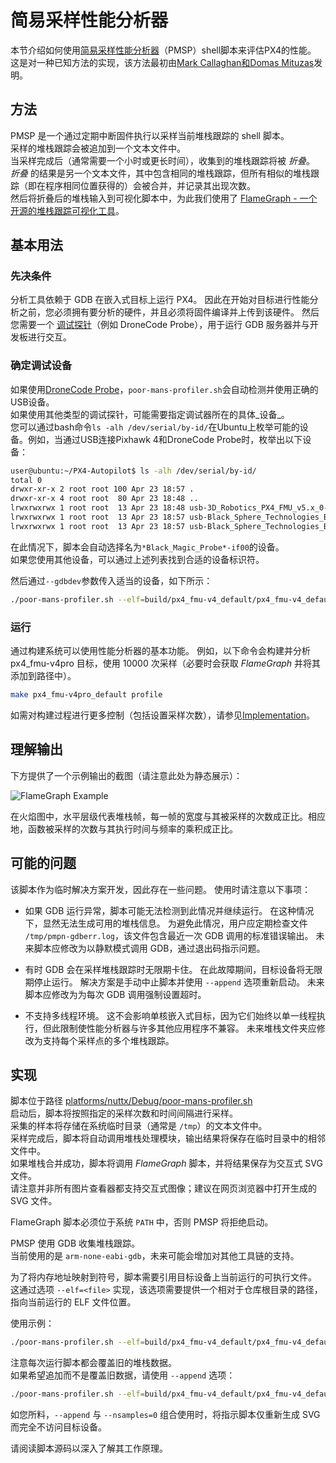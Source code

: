 

# 简易采样性能分析器

本节介绍如何使用[简易采样性能分析器](https://github.com/PX4/PX4-Autopilot/blob/main/platforms/nuttx/Debug/poor-mans-profiler.sh)（PMSP）shell脚本来评估PX4的性能。
这是对一种已知方法的实现，该方法最初由[Mark Callaghan和Domas Mituzas](https://poormansprofiler.org/)发明。

## 方法

PMSP 是一个通过定期中断固件执行以采样当前堆栈跟踪的 shell 脚本。  
采样的堆栈跟踪会被追加到一个文本文件中。  
当采样完成后（通常需要一个小时或更长时间），收集到的堆栈跟踪将被 _折叠_。  
_折叠_ 的结果是另一个文本文件，其中包含相同的堆栈跟踪，但所有相似的堆栈跟踪（即在程序相同位置获得的）会被合并，并记录其出现次数。  
然后将折叠后的堆栈输入到可视化脚本中，为此我们使用了 [FlameGraph - 一个开源的堆栈跟踪可视化工具](http://www.brendangregg.com/flamegraphs.html)。

## 基本用法

### 先决条件

分析工具依赖于 GDB 在嵌入式目标上运行 PX4。
因此在开始对目标进行性能分析之前，您必须拥有要分析的硬件，并且必须将固件编译并上传到该硬件。
然后您需要一个 [调试探针](../debug/swd_debug.md#debug-probes)（例如 DroneCode Probe），用于运行 GDB 服务器并与开发板进行交互。

### 确定调试设备

如果使用[DroneCode Probe](../debug/probe_bmp.md#dronecode-probe)，`poor-mans-profiler.sh`会自动检测并使用正确的USB设备。  
如果使用其他类型的调试探针，可能需要指定调试器所在的具体_设备_。  
您可以通过bash命令`ls -alh /dev/serial/by-id/`在Ubuntu上枚举可能的设备。例如，当通过USB连接Pixhawk 4和DroneCode Probe时，枚举出以下设备：

```sh
user@ubuntu:~/PX4-Autopilot$ ls -alh /dev/serial/by-id/
total 0
drwxr-xr-x 2 root root 100 Apr 23 18:57 .
drwxr-xr-x 4 root root  80 Apr 23 18:48 ..
lrwxrwxrwx 1 root root  13 Apr 23 18:48 usb-3D_Robotics_PX4_FMU_v5.x_0-if00 -> ../../ttyACM0
lrwxrwxrwx 1 root root  13 Apr 23 18:57 usb-Black_Sphere_Technologies_Black_Magic_Probe_BFCCB401-if00 -> ../../ttyACM1
lrwxrwxrwx 1 root root  13 Apr 23 18:57 usb-Black_Sphere_Technologies_Black_Magic_Probe_BFCCB401-if02 -> ../../ttyACM2
```

在此情况下，脚本会自动选择名为`*Black_Magic_Probe*-if00`的设备。  
如果您使用其他设备，可以通过上述列表找到合适的设备标识符。

然后通过`--gdbdev`参数传入适当的设备，如下所示：

```sh
./poor-mans-profiler.sh --elf=build/px4_fmu-v4_default/px4_fmu-v4_default.elf --nsamples=30000 --gdbdev=/dev/ttyACM2
```

### 运行

通过构建系统可以使用性能分析器的基本功能。
例如，以下命令会构建并分析 px4_fmu-v4pro 目标，使用 10000 次采样（必要时会获取 _FlameGraph_ 并将其添加到路径中）。

```sh
make px4_fmu-v4pro_default profile
```

如需对构建过程进行更多控制（包括设置采样次数），请参见[Implementation](#实现)。

## 理解输出

下方提供了一个示例输出的截图（请注意此处为静态展示）：

![FlameGraph Example](../../assets/debug/flamegraph-example.png)

在火焰图中，水平层级代表堆栈帧，每一帧的宽度与其被采样的次数成正比。相应地，函数被采样的次数与其执行时间与频率的乘积成正比。

## 可能的问题

该脚本作为临时解决方案开发，因此存在一些问题。
使用时请注意以下事项：

- 如果 GDB 运行异常，脚本可能无法检测到此情况并继续运行。
  在这种情况下，显然无法生成可用的堆栈信息。
  为避免此情况，用户应定期检查文件 `/tmp/pmpn-gdberr.log`，该文件包含最近一次 GDB 调用的标准错误输出。
  未来脚本应修改为以静默模式调用 GDB，通过退出码指示问题。

- 有时 GDB 会在采样堆栈跟踪时无限期卡住。
  在此故障期间，目标设备将无限期停止运行。
  解决方案是手动中止脚本并使用 `--append` 选项重新启动。
  未来脚本应修改为为每次 GDB 调用强制设置超时。

- 不支持多线程环境。
  这不会影响单核嵌入式目标，因为它们始终以单一线程执行，但此限制使性能分析器与许多其他应用程序不兼容。
  未来堆栈文件夹应修改为支持每个采样点的多个堆栈跟踪。

## 实现

脚本位于路径 [platforms/nuttx/Debug/poor-mans-profiler.sh](https://github.com/PX4/PX4-Autopilot/blob/main/platforms/nuttx/Debug/poor-mans-profiler.sh)  
启动后，脚本将按照指定的采样次数和时间间隔进行采样。  
采集的样本将存储在系统临时目录（通常是 `/tmp`）的文本文件中。  
采样完成后，脚本将自动调用堆栈处理模块，输出结果将保存在临时目录中的相邻文件中。  
如果堆栈合并成功，脚本将调用 _FlameGraph_ 脚本，并将结果保存为交互式 SVG 文件。  
请注意并非所有图片查看器都支持交互式图像；建议在网页浏览器中打开生成的 SVG 文件。

FlameGraph 脚本必须位于系统 `PATH` 中，否则 PMSP 将拒绝启动。

PMSP 使用 GDB 收集堆栈跟踪。  
当前使用的是 `arm-none-eabi-gdb`，未来可能会增加对其他工具链的支持。

为了将内存地址映射到符号，脚本需要引用目标设备上当前运行的可执行文件。  
这通过选项 `--elf=<file>` 实现，该选项需要提供一个相对于仓库根目录的路径，指向当前运行的 ELF 文件位置。

使用示例：

```sh
./poor-mans-profiler.sh --elf=build/px4_fmu-v4_default/px4_fmu-v4_default.elf --nsamples=30000
```

注意每次运行脚本都会覆盖旧的堆栈数据。  
如果希望追加而不是覆盖旧数据，请使用 `--append` 选项：

```sh
./poor-mans-profiler.sh --elf=build/px4_fmu-v4_default/px4_fmu-v4_default.elf --nsamples=30000 --append
```

如您所料，`--append` 与 `--nsamples=0` 组合使用时，将指示脚本仅重新生成 SVG 而完全不访问目标设备。

请阅读脚本源码以深入了解其工作原理。